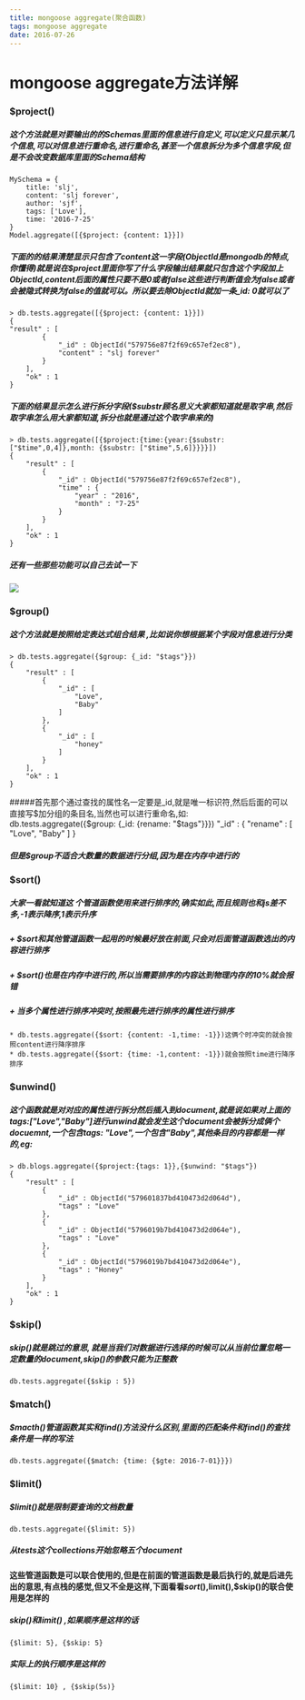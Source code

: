 ```yaml
---
title: mongoose aggregate(聚合函数)
tags: mongoose aggregate 
date: 2016-07-26
---
```

# mongoose aggregate方法详解
### $project()
#####  这个方法就是对要输出的的Schemas里面的信息进行自定义,可以定义只显示某几个信息,可以对信息进行重命名,进行重命名,甚至一个信息拆分为多个信息字段,但是不会改变数据库里面的Schema结构
    MySchema = {
        title: 'slj',
        content: 'slj forever',
        author: 'sjf',
        tags: ['Love'],
        time: '2016-7-25'
    }
    Model.aggregate([{$project: {content: 1}}])
##### 下面的的结果清楚显示只包含了content这一字段(ObjectId是mongodb的特点,你懂得)就是说在$project里面你写了什么字段输出结果就只包含这个字段加上ObjectId,content后面的属性只要不是0或者false这些进行判断值会为false或者会被隐式转换为false的值就可以。所以要去除ObjectId就加一条_id: 0就可以了
    > db.tests.aggregate([{$project: {content: 1}}])
    {
    "result" : [
            {
                "_id" : ObjectId("579756e87f2f69c657ef2ec8"),
                "content" : "slj forever"
            }
        ],
        "ok" : 1
    }
##### 下面的结果显示怎么进行拆分字段($substr顾名思义大家都知道就是取字串,然后取字串怎么用大家都知道,拆分也就是通过这个取字串来的)
    > db.tests.aggregate([{$project:{time:{year:{$substr:["$time",0,4]},month: {$substr: ["$time",5,6]}}}}])
    {
        "result" : [
            {
                "_id" : ObjectId("579756e87f2f69c657ef2ec8"),
                "time" : {
                    "year" : "2016",
                    "month" : "7-25"
                }
            }
        ],
        "ok" : 1
    }
##### 还有一些那些功能可以自己去试一下
![](https://encrypted-tbn2.gstatic.com/images?q=tbn:ANd9GcSY8jdWVr4oPZYAz_nRM_YrullSUCuOz7fae3vZE67WlTGOacxcsg)
### $group()
##### 这个方法就是按照给定表达式组合结果 ,比如说你想根据某个字段对信息进行分类
    > db.tests.aggregate({$group: {_id: "$tags"}})
    {
        "result" : [
            {
                "_id" : [
                    "Love",
                    "Baby"
                ]
            },
            {
                "_id" : [
                    "honey"
                ]
            }
        ],
        "ok" : 1
    }
#####首先那个通过查找的属性名一定要是_id,就是唯一标识符,然后后面的可以直接写$加分组的条目名,当然也可以进行重命名,如:
     db.tests.aggregate({$group: {_id: {rename: "$tags"}}})
            "_id" : {
                "rename" : [
                    "Love",
                    "Baby"
                ]
            }
##### 但是$group不适合大数量的数据进行分组,因为是在内存中进行的
### $sort()
##### 大家一看就知道这 个管道函数使用来进行排序的,确实如此,而且规则也和js差不多,-1表示降序,1表示升序
#####  + $sort和其他管道函数一起用的时候最好放在前面,只会对后面管道函数选出的内容进行排序
#####  + $sort()也是在内存中进行的,所以当需要排序的内容达到物理内存的10%就会报错
##### + 当多个属性进行排序冲突时,按照最先进行排序的属性进行排序 
    * db.tests.aggregate({$sort: {content: -1,time: -1}})这俩个时冲突的就会按照content进行降序排序
    * db.tests.aggregate({$sort: {time: -1,content: -1}})就会按照time进行降序排序
### $unwind()
##### 这个函数就是对对应的属性进行拆分然后插入到document,就是说如果对上面的tags:["Love","Baby"]进行unwind就会发生这个document会被拆分成俩个docuemnt,一个包含tags: "Love",一个包含"Baby",其他条目的内容都是一样的,eg: 
    > db.blogs.aggregate({$project:{tags: 1}},{$unwind: "$tags"})
    {
        "result" : [
            {
                "_id" : ObjectId("579601837bd410473d2d064d"),
                "tags" : "Love"
            },
            {
                "_id" : ObjectId("5796019b7bd410473d2d064e"),
                "tags" : "Love"
            },
            {
                "_id" : ObjectId("5796019b7bd410473d2d064e"),
                "tags" : "Honey"
            }
        ],
        "ok" : 1
    }
### $skip()
##### $skip()就是跳过的意思,就是当我们对数据进行选择的时候可以从当前位置忽略一定数量的document ,$skip()的参数只能为正整数
    db.tests.aggregate({$skip : 5})
### $match()
##### $macth()管道函数其实和find()方法没什么区别,里面的匹配条件和find()的查找条件是一样的写法
    db.tests.aggregate({$match: {time: {$gte: 2016-7-01}}})
### $limit()
##### $limit()就是限制要查询的文档数量
    db.tests.aggregate({$limit: 5})
##### 从tests这个collections开始忽略五个document
#### 这些管道函数是可以联合使用的,但是在前面的管道函数是最后执行的,就是后进先出的意思,有点栈的感觉,但又不全是这样,下面看看$sort(),$limit(),$skip()的联合使用是怎样的
##### $skip()和$limit() ,如果顺序是这样的话
    {$limit: 5}, {$skip: 5}
##### 实际上的执行顺序是这样的
    {$limit: 10} , {$skip(5s)}
